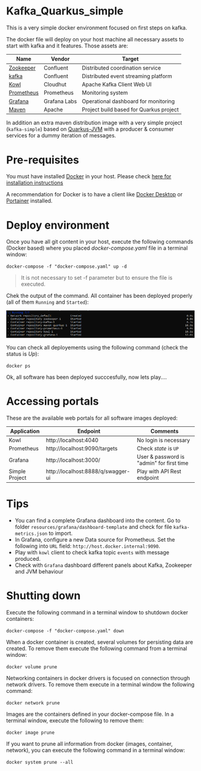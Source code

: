 # Kafka_Quarkus_simple
This is a very simple docker environment focused on first steps on kafka.

The docker file will deploy on your host machine all necessary assets to start with kafka and it features. Those assets are:

|Name                                      |Vendor       |Target                                  |
|------------------------------------------|-------------|----------------------------------------|
|[Zookeeper](https://zookeeper.apache.org) |Confluent    |Distributed coordination service        |
|[kafka](https://kafka.apache.org)         |Confluent    |Distributed event streaming platform    |
|[Kowl](https://cloudhut.dev)              |Cloudhut     |Apache Kafka Client Web UI              |
|[Prometheus](https://prometheus.io)       |Prometheus   |Monitoring system                       |
|[Grafana](https://grafana.com)            |Grafana Labs |Operational dashboard for monitoring    |
|[Maven](https://grafana.com)              |Apache       |Project build based for Quarkus project |

In addition an extra maven distribution image with a very simple project (`kafka-simple`) based on [Quarkus-JVM](https://quarkus.io) with a producer & consumer services for a dummy iteration of messages.

# Pre-requisites
You must have installed [Docker](https://docs.docker.com/) in your host. Please check [here for installation instructions](https://docs.docker.com/get-docker)

A recommendation for Docker is to have a client like [Docker Desktop](https://www.docker.com/products/docker-desktop) or [Portainer](https://www.portainer.io) installed.

# Deploy environment
Once you have all git content in your host, execute the following commands (Docker based) where you placed *docker-compose.yaml* file in a terminal window:

`docker-compose -f "docker-compose.yaml" up -d`

> It is not necessary to set -f parameter but to ensure the file is executed.

Chek the output of the command. All container has been deployed properly (all of them `Running` and `Started`):

![Container Deployment images](./_images/container_deployment.png)

You can check all deployements using the following command (check the status is *Up*):

`docker ps`

Ok, all software has been deployed succcesfully, now lets play....

# Accessing portals
These are the available web portals for all software images deployed:

|Application      |Endpoint                           |Comments                                  |
|-----------------|-----------------------------------|------------------------------------------|
|Kowl             |http://localhost:4040              |No login is necessary                     |
|Prometheus       |http://localhost:9090/targets      |Check *state* is `UP`                     |
|Grafana          |http://localhost:3000/             |User & password is "admin" for first time |
|Simple Project   |http://localhost:8888/q/swagger-ui |Play with API Rest endpoint               |

# Tips
- You can find a complete Grafana dashboard into the content. Go to folder `resources/grafana/dashboard-template` and check for file `kafka-metrics.json` to import.
- In Grafana, configure a new Data source for Prometheus. Set the following into `URL` field: `http://host.docker.internal:9090`.
- Play with `kowl` client to check kafka topic `events` with message produced.
- Check with `Grafana` dashboard different panels about Kafka, Zookeeper and JVM behaviour

# Shutting down
Execute the following command in a terminal window to shutdown docker containers:

`docker-compose -f "docker-compose.yaml" down`

When a docker container is created, several volumes for persisting data are created. To remove them execute the following command from a terminal window:

`docker volume prune`

Networking containers in docker drivers is focused on connection through network drivers. To remove them execute in a terminal window the following command:

`docker network prune`

Images are the containers defined in your docker-compose file. In a terminal window, execute the following to remove them:

`docker image prune`

If you want to prune all information from docker (images, container, network), you can execute the following command in a terminal window:

`docker system prune --all`